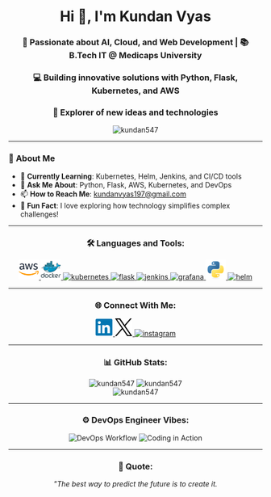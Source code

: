 <h1 align="center">Hi 👋, I'm Kundan Vyas</h1>
<h3 align="center">🚀 Passionate about AI, Cloud, and Web Development | 📚 B.Tech IT @ Medicaps University</h3>
<h3 align="center">💻 Building innovative solutions with Python, Flask, Kubernetes, and AWS</h3>
<h3 align="center">🌟 Explorer of new ideas and technologies</h3>

<p align="center">
  <img src="https://komarev.com/ghpvc/?username=kundan547&label=Profile%20views&color=0e75b6&style=flat-square" alt="kundan547" />
</p>

---

### 🚀 **About Me**
- 🌱 **Currently Learning**: Kubernetes, Helm, Jenkins, and CI/CD tools  
- 💬 **Ask Me About**: Python, Flask, AWS, Kubernetes, and DevOps  
- 📫 **How to Reach Me**: kundanvyas197@gmail.com  
- 🔭 **Fun Fact**: I love exploring how technology simplifies complex challenges!  

---

<h3 align="center">🛠️ Languages and Tools:</h3>

<p align="center">
  <a href="https://aws.amazon.com" target="_blank">
    <img src="https://raw.githubusercontent.com/devicons/devicon/master/icons/amazonwebservices/amazonwebservices-original-wordmark.svg" alt="aws" width="40" height="40" />
  </a>
  <a href="https://www.docker.com/" target="_blank">
    <img src="https://raw.githubusercontent.com/devicons/devicon/master/icons/docker/docker-original-wordmark.svg" alt="docker" width="40" height="40" />
  </a>
  <a href="https://kubernetes.io" target="_blank">
    <img src="https://www.vectorlogo.zone/logos/kubernetes/kubernetes-icon.svg" alt="kubernetes" width="40" height="40" />
  </a>
  <a href="https://flask.palletsprojects.com/" target="_blank">
    <img src="https://www.vectorlogo.zone/logos/pocoo_flask/pocoo_flask-icon.svg" alt="flask" width="40" height="40" />
  </a>
  <a href="https://jenkins.io" target="_blank">
    <img src="https://www.vectorlogo.zone/logos/jenkins/jenkins-icon.svg" alt="jenkins" width="40" height="40" />
  </a>
  <a href="https://grafana.com" target="_blank">
    <img src="https://www.vectorlogo.zone/logos/grafana/grafana-icon.svg" alt="grafana" width="40" height="40" />
  </a>
  <a href="https://www.python.org" target="_blank">
    <img src="https://raw.githubusercontent.com/devicons/devicon/master/icons/python/python-original.svg" alt="python" width="40" height="40" />
  </a>
  <a href="https://helm.sh" target="_blank">
    <img src="https://www.vectorlogo.zone/logos/helmsh/helmsh-icon.svg" alt="helm" width="40" height="40" />
  </a>
</p>

---

<h3 align="center">🌐 Connect With Me:</h3>
<p align="center">
  <a href="https://linkedin.com/in/kundan-vyas" target="_blank">
    <img src="https://raw.githubusercontent.com/devicons/devicon/master/icons/linkedin/linkedin-original.svg" alt="linkedin" width="35" height="35" />
  </a>
  <a href="https://twitter.com/kundanvyas1312" target="_blank">
    <img src="https://raw.githubusercontent.com/devicons/devicon/master/icons/twitter/twitter-original.svg" alt="twitter" width="35" height="35" />
  </a>
  <a href="https://instagram.com/kundan.vyas" target="_blank">
    <img src="https://raw.githubusercontent.com/devicons/devicon/master/icons/instagram/instagram-original.svg" alt="instagram" width="35" height="35" />
  </a>
</p>

---

<h3 align="center">📊 GitHub Stats:</h3>
<div align="center">
  <img src="https://github-readme-stats.vercel.app/api?username=kundan547&show_icons=true&locale=en" alt="kundan547" width="48%" />
  <img src="https://github-readme-streak-stats.herokuapp.com/?user=kundan547&" alt="kundan547" width="48%" />
</div>
<div align="center">
  <img src="https://github-readme-stats.vercel.app/api/top-langs?username=kundan547&show_icons=true&locale=en&layout=compact" alt="kundan547" width="48%" />
</div>

---

<h3 align="center">⚙️ DevOps Engineer Vibes:</h3>
<p align="center">
  <img src="https://media.giphy.com/media/kH1DBkPNyZPOk0BxrM/giphy.gif" alt="DevOps Workflow" width="300" />
  <img src="https://media.giphy.com/media/f6hnhHkks8bk4jwjh3/giphy.gif" alt="Coding in Action" width="200" />
</p>

---

<h3 align="center">🌟 Quote:</h3>
<p align="center">
  <i>"The best way to predict the future is to create it.</i>
</p>
